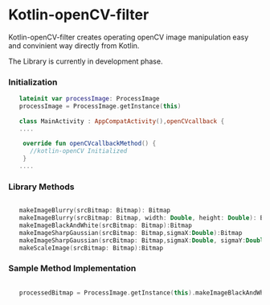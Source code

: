 # Kotlin-openCV-filter

Kotlin-openCV-filter creates operating openCV image manipulation easy and convinient way directly from Kotlin.

The Library is currently in development phase.

### Initialization

```kotlin
   lateinit var processImage: ProcessImage
   processImage = ProcessImage.getInstance(this)
   
   class MainActivity : AppCompatActivity(),openCVcallback {
   ....
   
    override fun openCVcallbackMethod() {
      //kotlin-openCV Initialized
    }
   ....
```
### Library Methods

 ```kotlin
 
    makeImageBlurry(srcBitmap: Bitmap): Bitmap
    makeImageBlurry(srcBitmap: Bitmap, width: Double, height: Double): Bitmap
    makeImageBlackAndWhite(srcBitmap: Bitmap):Bitmap
    makeImageSharpGaussian(srcBitmap: Bitmap,sigmaX:Double):Bitmap
    makeImageSharpGaussian(srcBitmap: Bitmap,sigmaX:Double, sigmaY:Double):Bitmap
    makeScaleImage(srcBitmap: Bitmap):Bitmap

 ```
 
### Sample Method Implementation

 ```kotlin
  
    processedBitmap = ProcessImage.getInstance(this).makeImageBlackAndWhite(toProcessBitmap)
    
 ```




